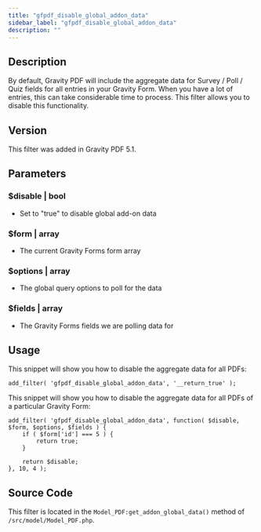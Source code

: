 ```yaml
---
title: "gfpdf_disable_global_addon_data"
sidebar_label: "gfpdf_disable_global_addon_data"
description: ""
---
```




## Description

By default, Gravity PDF will include the aggregate data for Survey / Poll / Quiz fields for all entries in your Gravity Form. When you have a lot of entries, this can take considerable time to process. This filter allows you to disable this functionality.

## Version

This filter was added in Gravity PDF 5.1.

## Parameters

### $disable | bool
*  Set to "true" to disable global add-on data

### $form | array
*  The current Gravity Forms form array

### $options | array
*  The global query options to poll for the data

### $fields | array
*  The Gravity Forms fields we are polling data for

## Usage

This snippet will show you how to disable the aggregate data for all PDFs:

```
add_filter( 'gfpdf_disable_global_addon_data', '__return_true' );
```

This snippet will show you how to disable the aggregate data for all PDFs of a particular Gravity Form:

```
add_filter( 'gfpdf_disable_global_addon_data', function( $disable, $form, $options, $fields ) {
    if ( $form['id'] === 5 ) {
        return true;
    }

    return $disable;
}, 10, 4 );
```

## Source Code

This filter is located in the `Model_PDF:get_addon_global_data()` method of `/src/model/Model_PDF.php`.
